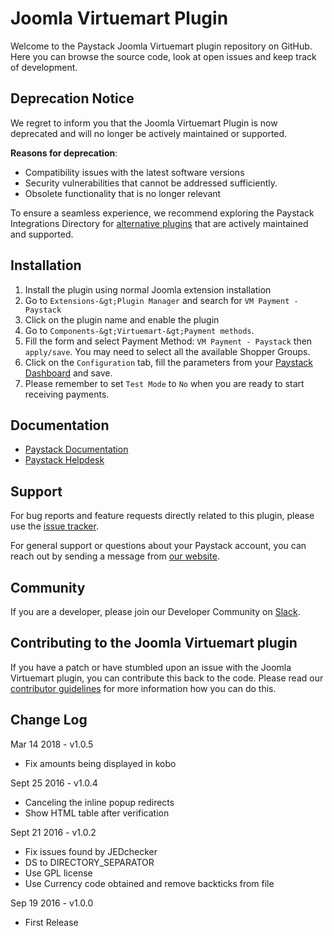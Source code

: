 
# Joomla Virtuemart Plugin

Welcome to the Paystack Joomla Virtuemart plugin repository on GitHub. 
Here you can browse the source code, look at open issues and keep track of development.

## **Deprecation Notice**

We regret to inform you that the Joomla Virtuemart Plugin is now deprecated and will no longer be actively maintained or supported.

**Reasons for deprecation**:
- Compatibility issues with the latest software versions
- Security vulnerabilities that cannot be addressed sufficiently.
- Obsolete functionality that is no longer relevant

To ensure a seamless experience, we recommend exploring the Paystack Integrations Directory for [alternative plugins](https://paystack.com/gh/integrations?category=cart#:~:text=Online-,Store,-Site%20Builder) that are actively maintained and supported.

## Installation 

1. Install the plugin using normal Joomla extension installation
2. Go to `Extensions-&gt;Plugin Manager` and search for `VM Payment - Paystack`
3. Click on the plugin name and enable the plugin
4. Go to `Components-&gt;Virtuemart-&gt;Payment methods`.
6. Fill the form and select Payment Method: `VM Payment - Paystack` then `apply/save`. You may need to select all the available Shopper Groups.
7. Click on the `Configuration` tab, fill the parameters from your [Paystack Dashboard](https://dashboard.paystack.com/#/settings/developer) and save.
8. Please remember to set `Test Mode` to `No` when you are ready to start receiving payments.

## Documentation

* [Paystack Documentation](https://developers.paystack.co/v2.0/docs/)
* [Paystack Helpdesk](https://paystack.com/help)

## Support

For bug reports and feature requests directly related to this plugin, please use the [issue tracker](https://github.com/PaystackHQ/plugin-joomla-virtuemart/issues). 

For general support or questions about your Paystack account, you can reach out by sending a message from [our website](https://paystack.com/contact).

## Community

If you are a developer, please join our Developer Community on [Slack](https://slack.paystack.com).

## Contributing to the Joomla Virtuemart plugin

If you have a patch or have stumbled upon an issue with the Joomla Virtuemart plugin, you can contribute this back to the code. Please read our [contributor guidelines](https://github.com/PaystackHQ/plugin-joomla-virtuemart/blob/master/CONTRIBUTING.md) for more information how you can do this.

## Change Log
Mar 14 2018 - v1.0.5
- Fix amounts being displayed in kobo

Sept 25 2016 - v1.0.4
- Canceling the inline popup redirects
- Show HTML table after verification

Sept 21 2016 - v1.0.2
- Fix issues found by JEDchecker
- DS to DIRECTORY_SEPARATOR
- Use GPL license
- Use Currency code obtained and remove backticks from file

Sep 19 2016 - v1.0.0
- First Release
